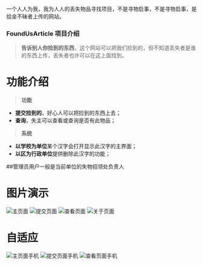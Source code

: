 
一个人人为我，我为人人的丢失物品寻找项目，不是寻物启事，不是寻物启事，是拾金不昧者上传的网站。


### FoundUsArticle 项目介绍
>**告诉别人你捡到的东西**，这个网站可以把我们捡到的，但不知道丢失者是谁的东西上传，丢失者也许可以在这上面找到。

# 功能介绍
>**功能**
- **提交捡到的**，好心人可以把捡到的东西上去；
- **查询**，失主可以查看或查询是否有此物品；
>**系统**
- **以学校为单位**某个汉字会打开显示此汉字的主界面；
- **以区为行政单位**提供删除此汉字的功能；

##管理员用户一般是当前单位的失物招领处负责人

# 图片演示
![主页面](https://github.com/wexpeng/FoundUsArticle/blob/master/web/img/impressionDrawing/index.png?raw=true)
![提交页面](https://github.com/wexpeng/FoundUsArticle/blob/master/web/img/impressionDrawing/input.png?raw=true)
![查看页面](https://github.com/wexpeng/FoundUsArticle/blob/master/web/img/impressionDrawing/article.png?raw=true)
![关于页面](https://github.com/wexpeng/FoundUsArticle/blob/master/web/img/impressionDrawing/about.png?raw=true)

# 自适应
![主页面手机](https://github.com/wexpeng/FoundUsArticle/blob/master/web/img/impressionDrawing/indexphone.png?raw=true)
![提交页面手机](https://github.com/wexpeng/FoundUsArticle/blob/master/web/img/impressionDrawing/inputphone.png?raw=true)
![查看页面手机](https://github.com/wexpeng/FoundUsArticle/blob/master/web/img/impressionDrawing/articlephone.png?raw=true)




